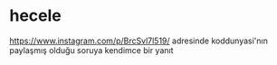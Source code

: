 # hecele
https://www.instagram.com/p/BrcSvl7l519/ adresinde koddunyasi'nın paylaşmış olduğu soruya kendimce bir yanıt

